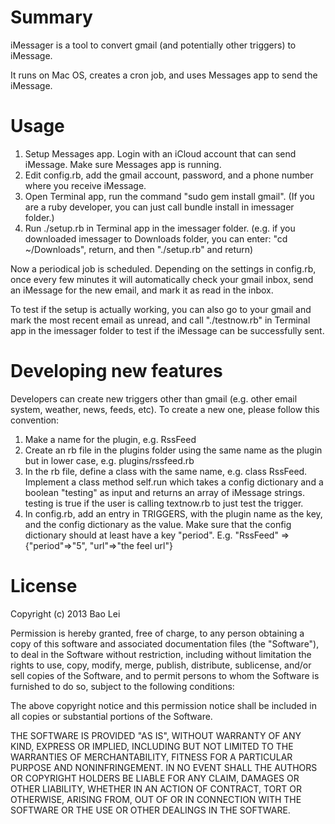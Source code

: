 Summary
=======

iMessager is a tool to convert gmail (and potentially other triggers) to iMessage.

It runs on Mac OS, creates a cron job, and uses Messages app to send the iMessage.

Usage
=====

1. Setup Messages app. Login with an iCloud account that can send iMessage. Make sure Messages app is running.
2. Edit config.rb, add the gmail account, password, and a phone number where you receive iMessage.
3. Open Terminal app, run the command "sudo gem install gmail". (If you are a ruby developer, you can just call bundle install in imessager folder.)
4. Run ./setup.rb in Terminal app in the imessager folder. (e.g. if you downloaded imessager to Downloads folder, you can enter: "cd ~/Downloads", return, and then "./setup.rb" and return)

Now a periodical job is scheduled. Depending on the settings in config.rb, once every few minutes it will automatically check your gmail inbox, send an iMessage for the new email, and mark it as read in the inbox.

To test if the setup is actually working, you can also go to your gmail and mark the most recent email as unread, and call "./testnow.rb" in Terminal app in the imessager folder to test if the iMessage can be successfully sent.


Developing new features
=======================

Developers can create new triggers other than gmail (e.g. other email system, weather, news, feeds, etc). To create a new one, please follow this convention:

1. Make a name for the plugin, e.g. RssFeed
2. Create an rb file in the plugins folder using the same name as the plugin but in lower case, e.g. plugins/rssfeed.rb
3. In the rb file, define a class with the same name, e.g. class RssFeed. Implement a class method self.run which takes a config dictionary and a boolean "testing" as input and returns an array of iMessage strings. testing is true if the user is calling textnow.rb to just test the trigger.
4. In config.rb, add an entry in TRIGGERS, with the plugin name as the key, and the config dictionary as the value. Make sure that the config dictionary should at least have a key "period". E.g. "RssFeed" => {"period"=>"5", "url"=>"the feel url"}


License
=======

Copyright (c) 2013 Bao Lei

Permission is hereby granted, free of charge, to any person obtaining a copy of this software and associated documentation files (the "Software"), to deal in the Software without restriction, including without limitation the rights to use, copy, modify, merge, publish, distribute, sublicense, and/or sell copies of the Software, and to permit persons to whom the Software is furnished to do so, subject to the following conditions:

The above copyright notice and this permission notice shall be included in all copies or substantial portions of the Software.

THE SOFTWARE IS PROVIDED "AS IS", WITHOUT WARRANTY OF ANY KIND, EXPRESS OR IMPLIED, INCLUDING BUT NOT LIMITED TO THE WARRANTIES OF MERCHANTABILITY, FITNESS FOR A PARTICULAR PURPOSE AND NONINFRINGEMENT. IN NO EVENT SHALL THE AUTHORS OR COPYRIGHT HOLDERS BE LIABLE FOR ANY CLAIM, DAMAGES OR OTHER LIABILITY, WHETHER IN AN ACTION OF CONTRACT, TORT OR OTHERWISE, ARISING FROM, OUT OF OR IN CONNECTION WITH THE SOFTWARE OR THE USE OR OTHER DEALINGS IN THE SOFTWARE.


